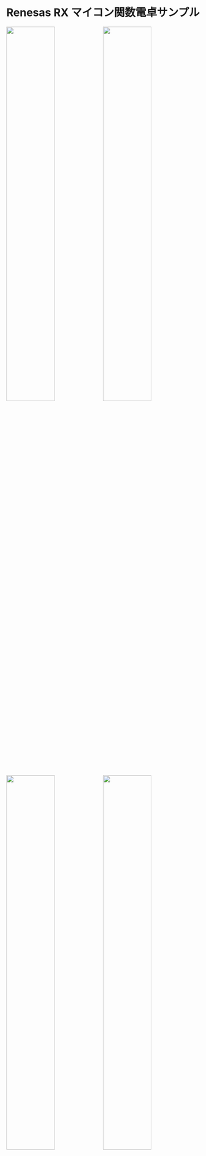 Renesas RX マイコン関数電卓サンプル
=========

<img src="../docs/calc_gui1.jpg" width="50%"><img src="../docs/calc_gui0.jpg" width="50%">
<img src="../docs/calc_gui2.jpg" width="50%"><img src="../docs/calc_gui3.jpg" width="50%">
<img src="../docs/calc_gui4.jpg" width="50%"><img src="../docs/calc_gui5.jpg" width="50%">

[英語版](README.md)
   
## 概要

- 汎用関数電卓サンプル
- RX65N/RX72N Envision Kit で利用する場合、GUI での操作
- グラフィックスを持たないマイコンではコンソールから操作
- gmp mpfr ライブラリを使った、多倍長浮動小数点数
- 多数桁の内部処理（定数変更で桁数変更可能）
- ２進、１０進、１６進表示
- ２進（0b）、１０進、１６進（0x）を含めた、計算
- 単位の相互変換（長さ、速度、重量、貨幣レート）

---

## プロジェクト・リスト

- [README.md](README.md)
- [READMEja.md](READMEja.md)
- [main.cpp](main.cpp?ts=4)
- [calc_gui.hpp](calc_gui.hpp?ts=4)
- [calc_symbol.hpp](calc_symbol.hpp?ts=4)
- [calc_func.hpp](calc_func.hpp?ts=4)
- [calc_cmd.hpp](calc_cmd.hpp?ts=4)
- [calc_graph.hpp](calc_graph.hpp?ts=4)
- [calc_unit.hpp](calc_unit.hpp?ts=4)
- [resource.hpp](resource.hpp?ts=4)
- [resource/](./resource)
- [RX26T/Makefile CUI](RX26T/Makefile?ts=4)
- [RX62N/Makefile CUI](RX62N/Makefile?ts=4)
- [RX631/Makefile CUI](RX631/Makefile?ts=4)
- [RX64M/Makefile CUI](RX64M/Makefile?ts=4)
- [RX71M/Makefile CUI](RX71M/Makefile?ts=4)
- [RX66T/Makefile CUI](RX66T/Makefile?ts=4)
- [RX72T/Makefile CUI](RX72T/Makefile?ts=4)
- [RX65N/Makefile GUI (RX65N Envision Kit)](RX65N/Makefile?ts=4)
- [RX72N/Makefile GUI (RX72N Envision Kit)](RX72N/Makefile?ts=4)

---

### 外部利用ライブラリ

- rxlib/lib/libgmp.a
- rxlib/lib/libmpfr.a

---

### 主な利用クラス

- common/basic_arith.hpp
- common/mpfr.hpp
- common/fixed_map.hpp
- common/fixed_string.hpp
- gui/
- graphics/

---

## ビルド方法

- ターゲットディレクトリーに移動
- make する。
- calc_sample.mot ファイルをマイコンに書き込む。

---

## 利用可能な関数、機能など

|関数名|ボタン(GUI)|機能|
|:-:|:-:|-------|
|sin|sin|正弦（サイン）|
|cos|cos|余弦（コサイン）|
|tan|tan|正接（タンジェント）|
|asin|asin|逆正弦（アークサイン）|
|acos|acos|逆余弦（アークコサイン）|
|atan|atan|逆正接（アークタンジェント）|
|sinh|sinh|双曲線関数（ハイパボリックサイン）|
|cosh|cosh|双曲線関数（ハイパボリックコサイン）|
|tanh|tanh|双曲線関数（ハイパボリックタンジェント）|
|asinh|asih|逆双曲線関数（アークハイパボリックサイン）|
|acosh|acoh|逆双曲線関数（アークハイパボリックコサイン）|
|atanh|atah|逆双曲線関数（アークハイパボリックタンジェント）|
|log10|log|基数 10 の対数関数|
|log|ln|基数 e の対数関数|
|x^y|x^y|X の Y 乗|
|x^-1|x^-1|X の -1 乗（逆数 1/X）|
|x^2|x^2|二乗|
|sqrt|sqrt|平方根（ルート）|
|exp10|exp|エクスポーネント１０|
|0b|0b|２進数|
|0x|0x|１６進数|
|Dec|Dec|１０進表示|
|Hex|Hex|１６進表示|
|Bin|Bin|２進表示|
|π|PI|円周率（定数）|
|LOG2|LOG2|自然数（定数）|
|EULER|EULER|オイラー数（定数）|
|Deg|Deg|角度法、360|
|Rad|Rad|角度法、2 π|
|Grad|Grad|角度法、400|

---

## コマンドライン（CUI, GUI）

コンソールから計算式を入力して、計算を行い、結果を得ます：

```sh
# Start CALC sample for 'RX72T DIY' 200[MHz]
# Rad
# tan(355/226)
-7'497'258.185'325'587'089'863'352'83
# Hex
# ANS
-0x72'662A.2F71'7F67'A9B7'F
```

ヘルプ表示：

```sh
# ?
  PI        constant
  LOG2      constant
  EULER     constant
  ANS       constant
  V[0-9]    Memory symbol 0..9
  Min[0-9]  Memory In 0..9
  ListSym   List symbol
  Rad       0 to 2*PI
  Grad      0 to 400
  Deg       0 to 360
  Dec       Decimal mode
  Hex       Hexadecimal mode
  Bin       Binary mode
  Sep       Separate mode
  sin(x)
  cos(x)
  tan(x)
  asin(x)
  acos(x)
  atan(x)
  sinh(x)
  cosh(x)
  tanh(x)
  asinh(x)
  acosh(x)
  atanh(x)
  sqrt(x)
  log(x)
  ln(x)
  eint(x)
  exp10(x)
  gamma(x)
  zeta(x)
  abs(x)
  rint(x)
  frac(x)
```

---

## 今後の予定

- グラフ表示
- 専用プログラム言語の入力と実行
- 数式処理（微分や積分など）

---

## tan(355/226) の解

この計算は、十分な桁と精度が必要な簡単なベンチマークです

```sh
# Rad
# tan(355/226)
 -7497258.185325587112905071831891248663417267943785263161571
```

---
   
License
----
   
MIT open source license   

libgmp:  GNU LGPL v3 and GNU GPL v2   
libfrmp: GNU LGPL v3   

